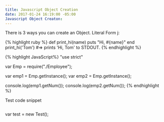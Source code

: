 ```yaml
---
title: Javascript Object Creation
date: 2017-01-24 16:19:00 -05:00
Javascript Object Creaton: 
---
```


There is 3 ways you can create an Object.
Literal Form j:

{% highlight ruby %}
def print_hi(name)
  puts "Hi, #{name}"
end
print_hi('Tom')
#=> prints 'Hi, Tom' to STDOUT.
{% endhighlight %}

{% highlight JavaScript%}
"use strict"

var Emp = require("./Employee");

var emp1 = Emp.getInstance();
var emp2 = Emp.getInstance();

console.log(emp1.getNum());
console.log(emp2.getNum());
{% endhighlight %}

Test code snippet
> ```javascript
var test = new Test();
```
